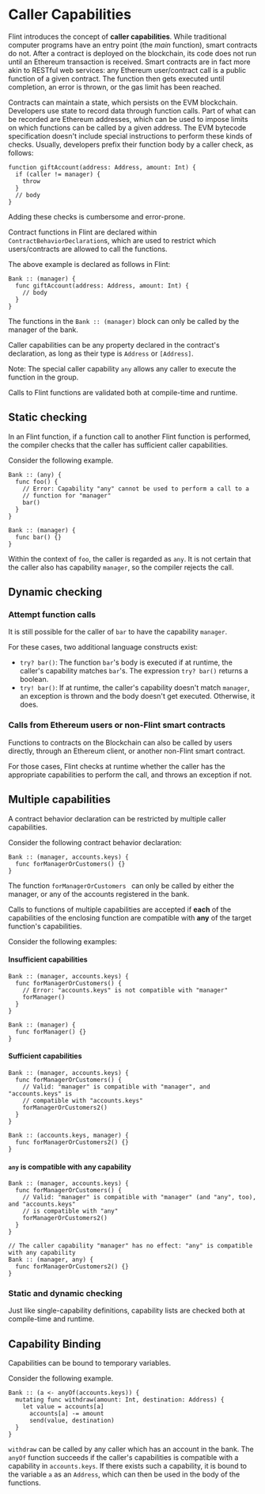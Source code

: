 # Caller Capabilities

Flint introduces the concept of **caller capabilities**. While traditional computer programs have an entry point (the *main* function), smart contracts do not. After a contract is deployed on the blockchain, its code does not run until an Ethereum transaction is received. Smart contracts are in fact more akin to RESTful web services: any Ethereum user/contract call is a public function of a given contract. The function then gets executed until completion, an error is thrown, or the gas limit has been reached.

Contracts can maintain a state, which persists on the EVM blockchain. Developers use state to record data through function calls. Part of what can be recorded are Ethereum addresses, which can be used to impose limits on which functions can be called by a given address. The EVM bytecode specification doesn't include special instructions to perform these kinds of checks. Usually, developers prefix their function body by a caller check, as follows:

```
function giftAccount(address: Address, amount: Int) {
  if (caller != manager) {
    throw
  }
  // body
}
```

Adding these checks is cumbersome and error-prone. 

Contract functions in Flint are declared within `ContractBehaviorDeclaration`s, which are used to restrict which users/contracts are allowed to call the functions.

The above example is declared as follows in Flint:

```
Bank :: (manager) {
  func giftAccount(address: Address, amount: Int) {
    // body
  }
}
```

The functions in the `Bank :: (manager)` block can only be called by the manager of the bank.

Caller capabilities can be any property declared in the contract's declaration, as long as their type is `Address` or `[Address]`.

Note: The special caller capability `any` allows any caller to execute the function in the group.

Calls to Flint functions are validated both at compile-time and runtime.

## Static checking

In an Flint function, if a function call to another Flint function is performed, the compiler checks that the caller has sufficient caller capabilities.

Consider the following example.

```
Bank :: (any) {
  func foo() {
    // Error: Capability "any" cannot be used to perform a call to a 
    // function for "manager"
    bar()
  }
}

Bank :: (manager) {
  func bar() {}
}
```

Within the context of `foo`, the caller is regarded as `any`. It is not certain that the caller also has capability `manager`, so the compiler rejects the call.

## Dynamic checking

### Attempt function calls

It is still possible for the caller of `bar` to have the capability `manager`.

For these cases, two additional language constructs exist:

- `try? bar()`: The function `bar`'s body is executed if at runtime, the caller's capability matches `bar`'s. The expression `try? bar()` returns a boolean.
- `try! bar()`: If at runtime, the caller's capability doesn't match `manager`, an exception is thrown and the body doesn't get executed. Otherwise, it does.

### Calls from Ethereum users or non-Flint smart contracts

Functions to contracts on the Blockchain can also be called by users directly, through an Ethereum client, or another non-Flint smart contract.

For those cases, Flint checks at runtime whether the caller has the appropriate capabilities to perform the call, and throws an exception if not.

## Multiple capabilities

A contract behavior declaration can be restricted by multiple caller capabilities.

Consider the following contract behavior declaration:

```
Bank :: (manager, accounts.keys) {
  func forManagerOrCustomers() {}
}
```

The function `forManagerOrCustomers ` can only be called by either the manager, or any of the accounts registered in the bank.

Calls to functions of multiple capabilities are accepted if **each** of the capabilities of the enclosing function are compatible with **any** of the target function's capabilities.

Consider the following examples:

#### Insufficient capabilities

```
Bank :: (manager, accounts.keys) {
  func forManagerOrCustomers() {
    // Error: "accounts.keys" is not compatible with "manager"
    forManager()
  }
}

Bank :: (manager) {
  func forManager() {}
}

```

#### Sufficient capabilities

```
Bank :: (manager, accounts.keys) {
  func forManagerOrCustomers() {
    // Valid: "manager" is compatible with "manager", and "accounts.keys" is
    // compatible with "accounts.keys" 
    forManagerOrCustomers2()
  }
}

Bank :: (accounts.keys, manager) {
  func forManagerOrCustomers2() {}
}

```

#### `any` is compatible with any capability

```
Bank :: (manager, accounts.keys) {
  func forManagerOrCustomers() {
    // Valid: "manager" is compatible with "manager" (and "any", too), and "accounts.keys"
    // is compatible with "any"
    forManagerOrCustomers2()
  }
}

// The caller capability "manager" has no effect: "any" is compatible with any capability
Bank :: (manager, any) {
  func forManagerOrCustomers2() {}
}

```

### Static and dynamic checking

Just like single-capability definitions, capability lists are checked both at compile-time and runtime.

## Capability Binding

Capabilities can be bound to temporary variables.

Consider the following example.

```
Bank :: (a <- anyOf(accounts.keys)) {
  mutating func withdraw(amount: Int, destination: Address) {
    let value = accounts[a]
      accounts[a] -= amount
      send(value, destination)
  }
}

```

`withdraw` can be called by any caller which has an account in the bank. The `anyOf` function succeeds if the caller's capabilities is compatible with a capability in `accounts.keys`. If there exists such a capability, it is bound to the variable `a` as an `Address`, which can then be used in the body of the functions.
